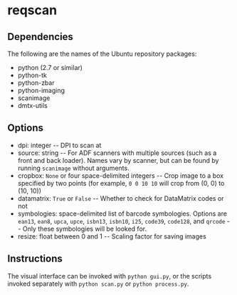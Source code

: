 reqscan
=======

Dependencies
------------
The following are the names of the Ubuntu repository packages:
- python (2.7 or similar)
- python-tk
- python-zbar
- python-imaging
- scanimage
- dmtx-utils

Options
-------
- dpi: integer
-- DPI to scan at
- source: string
-- For ADF scanners with multiple sources (such as a front and back loader). Names vary by scanner, but can be found by running `scanimage`
   without arguments.
- cropbox: `None` or four space-delimited integers
-- Crop image to a box specified by two points (for example, `0 0 10 10` will crop from (0, 0) to (10, 10))
- datamatrix: `True` or `False`
-- Whether to check for DataMatrix codes or not
- symbologies: space-delimited list of barcode symbologies. Options are `ean13`, `ean8`, `upca`, `upce`, `isbn13`, `isbn10`, `i25`, `code39`,
  `code128`, and `qrcode`
-- Only these symbologies will be looked for.
- resize: float between 0 and 1
-- Scaling factor for saving images

Instructions
------------
The visual interface can be invoked with `python gui.py`, or the scripts invoked separately with `python scan.py` or `python process.py`.
